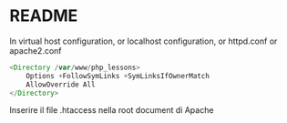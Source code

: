 # README

In virtual host configuration, or localhost configuration, or httpd.conf or apache2.conf

```php
<Directory /var/www/php_lessons>
    Options +FollowSymLinks +SymLinksIfOwnerMatch
    AllowOverride All
</Directory>
```

Inserire il file .htaccess nella root document di Apache